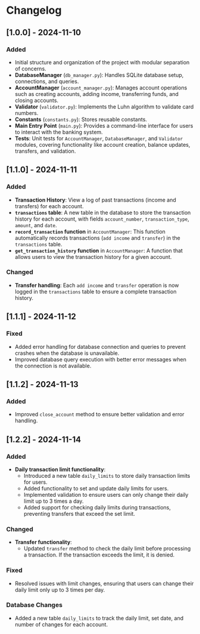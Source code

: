 # Changelog

## [1.0.0] - 2024-11-10
### Added
- Initial structure and organization of the project with modular separation of concerns.
- **DatabaseManager** (`db_manager.py`): Handles SQLite database setup, connections, and queries.
- **AccountManager** (`account_manager.py`): Manages account operations such as creating accounts, adding income, transferring funds, and closing accounts.
- **Validator** (`validator.py`): Implements the Luhn algorithm to validate card numbers.
- **Constants** (`constants.py`): Stores reusable constants.
- **Main Entry Point** (`main.py`): Provides a command-line interface for users to interact with the banking system.
- **Tests**: Unit tests for `AccountManager`, `DatabaseManager`, and `Validator` modules, covering functionality like account creation, balance updates, transfers, and validation.

## [1.1.0] - 2024-11-11
### Added
- **Transaction History**: View a log of past transactions (income and transfers) for each account.
- **`transactions` table**: A new table in the database to store the transaction history for each account, with fields `account_number`, `transaction_type`, `amount`, and `date`.
- **`record_transaction` function** in `AccountManager`: This function automatically records transactions (`add income` and `transfer`) in the `transactions` table.
- **`get_transaction_history` function** in `AccountManager`: A function that allows users to view the transaction history for a given account.

### Changed
- **Transfer handling**: Each `add income` and `transfer` operation is now logged in the `transactions` table to ensure a complete transaction history.

## [1.1.1] - 2024-11-12
### Fixed
- Added error handling for database connection and queries to prevent crashes when the database is unavailable.
- Improved database query execution with better error messages when the connection is not available.

## [1.1.2] - 2024-11-13
### Added
- Improved `close_account` method to ensure better validation and error handling.

## [1.2.2] - 2024-11-14
### Added
- **Daily transaction limit functionality**:
  - Introduced a new table `daily_limits` to store daily transaction limits for users.
  - Added functionality to set and update daily limits for users.
  - Implemented validation to ensure users can only change their daily limit up to 3 times a day.
  - Added support for checking daily limits during transactions, preventing transfers that exceed the set limit.

### Changed
- **Transfer functionality**:
  - Updated `transfer` method to check the daily limit before processing a transaction. If the transaction exceeds the limit, it is denied.
  
### Fixed
- Resolved issues with limit changes, ensuring that users can change their daily limit only up to 3 times per day.
  
### Database Changes
- Added a new table `daily_limits` to track the daily limit, set date, and number of changes for each account.
